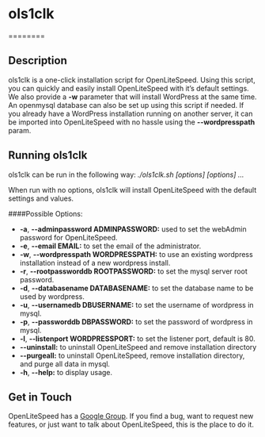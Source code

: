 # ols1clk
========

Description
--------

ols1clk is a one-click installation script for OpenLiteSpeed. Using this script, you can quickly and easily install OpenLiteSpeed with it’s default settings. We also provide a **-w** parameter that will install WordPress at the same time. An openmysql database can also be set up using this script if needed. If you already have a WordPress installation running on another server, it can be imported into OpenLiteSpeed with no hassle using the **--wordpresspath** param.

Running ols1clk
--------

ols1clk can be run in the following way:
*./ols1clk.sh [options] [options] …*

When run with no options, ols1clk will install OpenLiteSpeed with the default settings and values.

####Possible Options:
* **-a**, **--adminpassword ADMINPASSWORD:** used to set the webAdmin password for OpenLiteSpeed.
* **-e**, **--email EMAIL:** to set the email of the administrator.
* **-w**, **--wordpresspath WORDPRESSPATH:** to use an existing wordpress installation instead of a new wordpress install.
* **-r**, **--rootpassworddb ROOTPASSWORD:** to set the mysql server root password.
* **-d**, **--databasename DATABASENAME:** to set the database name to be used by wordpress.
* **-u**, **--usernamedb DBUSERNAME:** to set the username of wordpress in mysql.
* **-p**, **--passworddb DBPASSWORD:** to set the password of wordpress in mysql.
* **-l**, **--listenport WORDPRESSPORT:** to set the listener port, default is 80.
* **--uninstall:** to uninstall OpenLiteSpeed and remove installation directory
* **--purgeall:** to uninstall OpenLiteSpeed, remove installation directory, and purge all data in mysql.
* **-h**, **--help:** to display usage.

Get in Touch
--------

OpenLiteSpeed has a [Google Group](https://groups.google.com/forum/#!forum/openlitespeed-development). If you find a bug, want to request new features, or just want to talk about OpenLiteSpeed, this is the place to do it.

